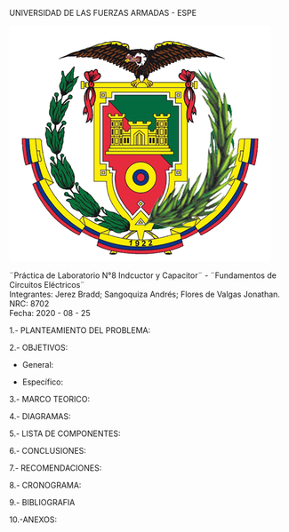 UNIVERSIDAD DE LAS FUERZAS ARMADAS - ESPE

![](https://github.com/BraddJCJ/Informe5_Jerez_Sangoquiza_Zambrano/blob/master/img/Logo_ESPE.png)

¨Práctica de Laboratorio N°8 Indcuctor y Capacitor¨ - 
¨Fundamentos de Circuitos Eléctricos¨  
Integrantes: Jerez Bradd; Sangoquiza Andrés; Flores de Valgas Jonathan.  
NRC: 8702   
Fecha: 2020 - 08 - 25  

1.- PLANTEAMIENTO DEL PROBLEMA:


2.- OBJETIVOS:

* General: 




* Específico:




3.- MARCO TEORICO:




4.- DIAGRAMAS:



5.- LISTA DE COMPONENTES:



 
6.- CONCLUSIONES:


7.- RECOMENDACIONES:


8.- CRONOGRAMA:


9.- BIBLIOGRAFIA
 


 10.-ANEXOS:
 
